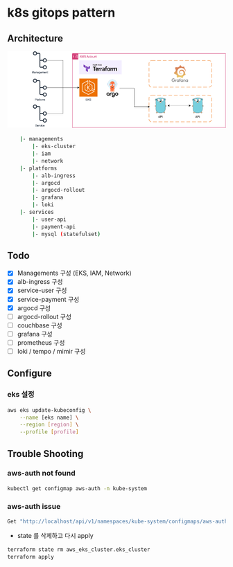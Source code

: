 # k8s gitops pattern

## Architecture

![todo](./public/toto.png)

```sh
    |- managements
        |- eks-cluster
        |- iam
        |- network
    |- platforms
        |- alb-ingress
        |- argocd
        |- argocd-rollout
        |- grafana
        |- loki
    |- services
        |- user-api
        |- payment-api
        |- mysql (statefulset)
```

## Todo

- [x] Managements 구성 (EKS, IAM, Network)
- [x] alb-ingress 구성
- [x] service-user 구성
- [x] service-payment 구성
- [x] argocd 구성
- [ ] argocd-rollout 구성
- [ ] couchbase 구성
- [ ] grafana 구성
- [ ] prometheus 구성
- [ ] loki / tempo / mimir 구성

## Configure

### eks 설정

```sh
aws eks update-kubeconfig \
    --name [eks name] \
    --region [region] \
    --profile [profile]
```

## Trouble Shooting

### aws-auth not found

```sh
kubectl get configmap aws-auth -n kube-system
```

### aws-auth issue

```sh
Get "http://localhost/api/v1/namespaces/kube-system/configmaps/aws-auth": dial tcp [::1]:80: connect: connection refused
```

- state 를 삭제하고 다시 apply

```sh
terraform state rm aws_eks_cluster.eks_cluster
terraform apply
```
